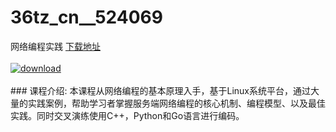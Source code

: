 # 36tz_cn__524069
网络编程实践
[下载地址](http://www.36tz.cn/article/524069 "下载地址")
<br/></br>[![download](http://36tz.cn/muke_img/2018_10_2-15-300x168.png "下载地址")](http://www.36tz.cn/article/524069 "下载地址")
<br/></br>### 课程介绍:
本课程从网络编程的基本原理入手，基于Linux系统平台，通过大量的实践案例，帮助学习者掌握服务端网络编程的核心机制、编程模型、以及最佳实践。同时交叉演练使用C++，Python和Go语言进行编码。


